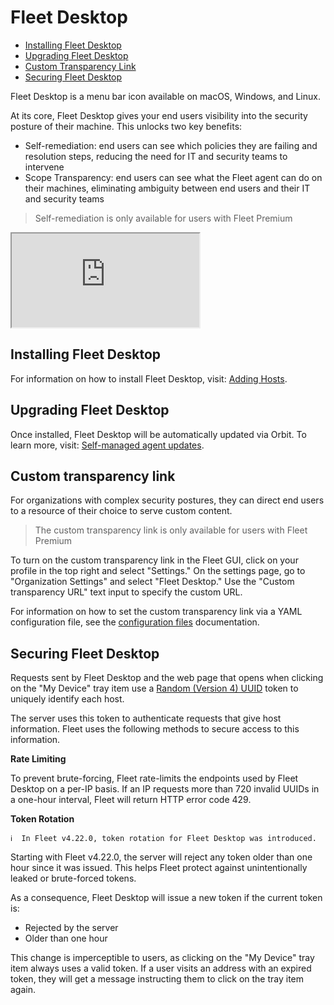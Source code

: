 # Fleet Desktop
- [Installing Fleet Desktop](#installing-fleet-desktop)
- [Upgrading Fleet Desktop](#upgrading-fleet-desktop)
- [Custom Transparency Link](#custom-transparency-link)
- [Securing Fleet Desktop](#securing-fleet-desktop)

Fleet Desktop is a menu bar icon available on macOS, Windows, and Linux.

At its core, Fleet Desktop gives your end users visibility into the security posture of their machine. This unlocks two key benefits:
* Self-remediation: end users can see which policies they are failing and resolution steps, reducing the need for IT and security teams to intervene
* Scope Transparency: end users can see what the Fleet agent can do on their machines, eliminating ambiguity between end users and their IT and security teams

> Self-remediation is only available for users with Fleet Premium

<div purpose="embedded-content">
   <iframe src="https://www.youtube.com/embed/cI2vDG3PbVo" allowfullscreen></iframe>
</div>

## Installing Fleet Desktop
For information on how to install Fleet Desktop, visit: [Adding Hosts](https://fleetdm.com/docs/using-fleet/adding-hosts#fleet-desktop).

## Upgrading Fleet Desktop
Once installed, Fleet Desktop will be automatically updated via Orbit. To learn more, visit: [Self-managed agent updates](https://fleetdm.com/docs/using-fleet/update-agents#self-managed-agent-updates).

## Custom transparency link
For organizations with complex security postures, they can direct end users to a resource of their choice to serve custom content.

> The custom transparency link is only available for users with Fleet Premium

To turn on the custom transparency link in the Fleet GUI, click on your profile in the top right and select "Settings."
On the settings page, go to "Organization Settings" and select "Fleet Desktop." Use the "Custom transparency URL" text input to specify the custom URL.

For information on how to set the custom transparency link via a YAML configuration file, see the [configuration files](https://fleetdm.com/docs/configuration/fleet-server-configuration#fleet-desktop-settings) documentation.

## Securing Fleet Desktop

Requests sent by Fleet Desktop and the web page that opens when clicking on the "My Device" tray item use a [Random (Version 4) UUID](https://www.rfc-editor.org/rfc/rfc4122.html#section-4.4) token to uniquely identify each host.

The server uses this token to authenticate requests that give host information. Fleet uses the following methods to secure access to this information.

**Rate Limiting**

To prevent brute-forcing, Fleet rate-limits the endpoints used by Fleet Desktop on a per-IP basis. If an IP requests more than 720 invalid UUIDs in a one-hour interval, Fleet will return HTTP error code 429.

**Token Rotation**

```
ℹ️  In Fleet v4.22.0, token rotation for Fleet Desktop was introduced.
```

Starting with Fleet v4.22.0, the server will reject any token older than one hour since it was issued. This helps Fleet protect against unintentionally leaked or brute-forced tokens.

As a consequence, Fleet Desktop will issue a new token if the current token is:

- Rejected by the server
- Older than one hour

This change is imperceptible to users, as clicking on the "My Device" tray item always uses a valid token. If a user visits an address with an expired token, they will get a message instructing them to click on the tray item again.

<meta name="title" value="Fleet Desktop">
<meta name="pageOrderInSection" value="450">
<meta name="description" value="Learn about Fleet Desktop's features for self-remediation and transparency.">
<meta name="navSection" value="The basics">